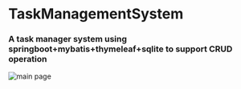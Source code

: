 # TaskManagementSystem
### A task manager system using springboot+mybatis+thymeleaf+sqlite to support CRUD operation<br>
![main page](https://github.com/wkwkgood5/TaskManagementSystem/tree/master/pic/main.png)
